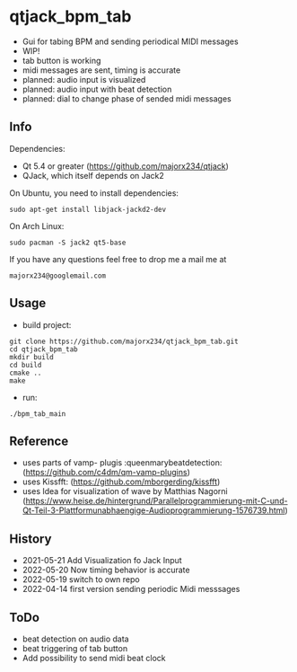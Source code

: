 # qtjack_bpm_tab
- Gui for tabing BPM and sending periodical MIDI messages
- WIP!
 - tab button is working
  - midi messages are sent, timing is accurate
 - planned: audio input is visualized
 - planned: audio input with beat detection
 - planned: dial to change phase of sended midi messages

## Info
Dependencies:

* Qt 5.4 or greater (https://github.com/majorx234/qtjack)
* QJack, which itself depends on Jack2

On Ubuntu, you need to install dependencies:
```
sudo apt-get install libjack-jackd2-dev
```

On Arch Linux:
```
sudo pacman -S jack2 qt5-base
```

If you have any questions feel free to drop me a mail me at
```
majorx234@googlemail.com

```

## Usage
- build project:
```
git clone https://github.com/majorx234/qtjack_bpm_tab.git
cd qtjack_bpm_tab
mkdir build
cd build
cmake ..
make
```
- run:
```
./bpm_tab_main
```
## Reference 
- uses parts of vamp- plugis :queenmarybeatdetection: (https://github.com/c4dm/qm-vamp-plugins)
- uses Kissfft: (https://github.com/mborgerding/kissfft)
- uses Idea for visualization of wave by Matthias Nagorni (https://www.heise.de/hintergrund/Parallelprogrammierung-mit-C-und-Qt-Teil-3-Plattformunabhaengige-Audioprogrammierung-1576739.html)
  

## History
- 2021-05-21 Add Visualization fo Jack Input
- 2022-05-20 Now timing behavior is accurate
- 2022-05-19 switch to own repo
- 2022-04-14 first version sending periodic Midi messsages

## ToDo
- beat detection on audio data
- beat triggering of tab button
- Add possibility to send midi beat clock
